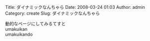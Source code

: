 Title: ダイナミックなんちゃら
Date: 2008-03-24 01:03
Author: admin
Category: create
Slug: ダイナミックなんちゃら

動的なページにしてみるてすと  
umakuikan  
umakuikando
